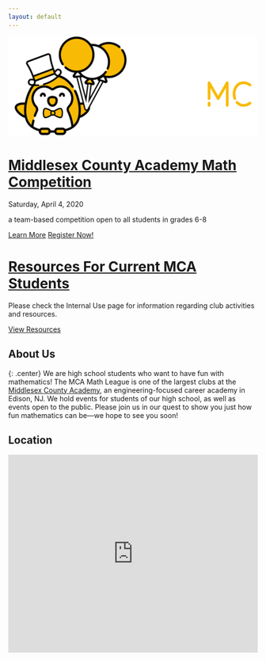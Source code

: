 ```yaml
---
layout: default
---
```


<!-- <div class="posts">
  {% for post in site.posts %}
    <article class="post">

      <h1><a href="{{ site.baseurl }}{{ post.url }}">{{ post.title }}</a></h1>

      <div class="entry">
        {{ post.excerpt }}
      </div>

      <a href="{{ site.baseurl }}{{ post.url }}" class="read-more">Read More</a>
    </article>
  {% endfor %}
</div> -->

<div class="banner main-banner">
	<div class="banner-cont main-banner-cont">
	<a href="/mcamc"><img src="/images/mcamc-bkg-large.svg" class="main-banner-img"></a>
	<div class="main-banner-overlay">
		<h1 class="main-banner-title"><a href="/mcamc">Middlesex County Academy Math Competition</a></h1>
		<p class="main-banner-text">Saturday, April 4, 2020</p>
		<p class="main-banner-text">a team-based competition open to all students in grades 6-8</p>
		<div class="banner-btn-cont">
			<a href="/mcamc" class="banner-btn">Learn More</a>
			<a href="/mcamc/register" class="banner-btn-flair">Register Now!</a>
		</div>
	</div>
	</div>
</div>

<div class="banner sub-banner">
	<div class="banner-cont sub-banner-cont">
		<h1 class="sub-banner-title"><a href="/internal-use">Resources For Current MCA Students</a></h1>
		<p>Please check the Internal Use page for information regarding club activities and resources.</p>
		<div class="banner-btn-cont">
			<a href="/internal-use" class="banner-btn">View Resources</a>
		</div>
	</div>
</div>

## About Us

{: .center}
We are high school students who want to have fun with mathematics! The MCA Math League is one of the largest clubs at the [Middlesex County Academy](https://www.mcvts.net/edison), an engineering-focused career academy in Edison, NJ. We hold events for students of our high school, as well as events open to the public. Please join us in our quest to show you just how fun mathematics can be—we hope to see you soon!

## Location
<div class="mapouter">
  <div class="gmap_canvas">
    <iframe height="400" width="1000" id="gmap_canvas" src="https://maps.google.com/maps?q=100%20technology%20drive%2C%20edison%20nj&t=&z=15&ie=UTF8&iwloc=&output=embed" frameborder="0" scrolling="no" marginheight="0" marginwidth="0"></iframe>
  </div>
  <style>
    .mapouter {
      text-align: right;
    }
    .gmap_canvas {
      overflow: hidden;
      background: none !important;
    }
    iframe {
      display: block;
      width: 100%;
    }
  </style>
</div>
 

<script type="text/javascript">
	function isIE() {
	  ua = navigator.userAgent;
	  var is_ie = ua.indexOf("MSIE ") > -1 || ua.indexOf("Trident/") > -1;
	  return is_ie; 
	}
	if (isIE()) {
		alert("Internet Explorer is not officially supported by this website. Although most elements should work, consider using Google Chrome, Microsoft Edge, or Mozilla Firefox for best compatibility.")
	}
</script>

